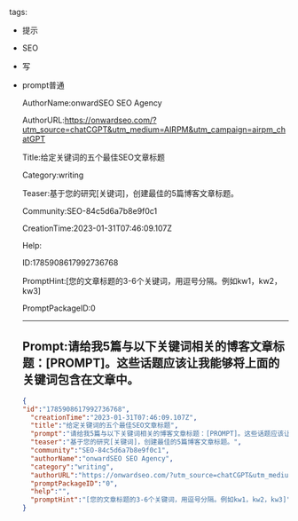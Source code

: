   tags: 
- 提示
- SEO
- 写
- prompt普通

  AuthorName:onwardSEO SEO Agency

  AuthorURL:https://onwardseo.com/?utm_source=chatCGPT&utm_medium=AIRPM&utm_campaign=airpm_chatGPT

  Title:给定关键词的五个最佳SEO文章标题

  Category:writing

  Teaser:基于您的研究[关键词]，创建最佳的5篇博客文章标题。

  Community:SEO-84c5d6a7b8e9f0c1

  CreationTime:2023-01-31T07:46:09.107Z

  Help:

  ID:1785908617992736768

  PromptHint:[您的文章标题的3-6个关键词，用逗号分隔。例如kw1，kw2，kw3]

  PromptPackageID:0

  ---

  ## Prompt:请给我5篇与以下关键词相关的博客文章标题：[PROMPT]。这些话题应该让我能够将上面的关键词包含在文章中。

  ```json
  {
  "id":"1785908617992736768",
    "creationTime":"2023-01-31T07:46:09.107Z",
    "title":"给定关键词的五个最佳SEO文章标题",
    "prompt":"请给我5篇与以下关键词相关的博客文章标题：[PROMPT]。这些话题应该让我能够将上面的关键词包含在文章中。",
    "teaser":"基于您的研究[关键词]，创建最佳的5篇博客文章标题。",
    "community":"SEO-84c5d6a7b8e9f0c1",
    "authorName":"onwardSEO SEO Agency",
    "category":"writing",
    "authorURL":"https://onwardseo.com/?utm_source=chatCGPT&utm_medium=AIRPM&utm_campaign=airpm_chatGPT",
    "promptPackageID":"0",
    "help":"",
    "promptHint":"[您的文章标题的3-6个关键词，用逗号分隔。例如kw1，kw2，kw3]"
  }
  ```
